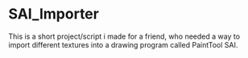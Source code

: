 # SAI_Importer

This is a short project/script i made for a friend,
who needed a way to import different textures
into a drawing program called PaintTool SAI.
